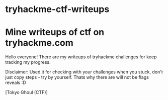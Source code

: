 # tryhackme-ctf-writeups
# Mine writeups of ctf on tryhackme.com
Hello everyone! There are my writeups of tryhackme challenges for keep tracking my progress.

Disclaimer: Used it for checking with your challenges when you stuck, don't just copy steps - try by yourself. Thats why there are will not be flags reveals :D


[Tokyo Ghoul (CTF)]
